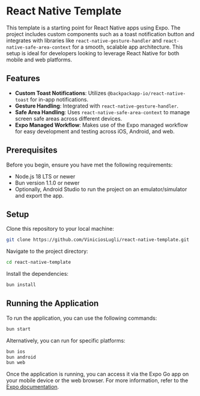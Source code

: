 # React Native Template

This template is a starting point for React Native apps using Expo. The project includes custom components such as a toast notification button and integrates with libraries like `react-native-gesture-handler` and `react-native-safe-area-context` for a smooth, scalable app architecture. This setup is ideal for developers looking to leverage React Native for both mobile and web platforms.

## Features

-   **Custom Toast Notifications**: Utilizes `@backpackapp-io/react-native-toast` for in-app notifications.
-   **Gesture Handling**: Integrated with `react-native-gesture-handler`.
-   **Safe Area Handling**: Uses `react-native-safe-area-context` to manage screen safe areas across different devices.
-   **Expo Managed Workflow**: Makes use of the Expo managed workflow for easy development and testing across iOS, Android, and web.

## Prerequisites

Before you begin, ensure you have met the following requirements:

-   Node.js 18 LTS or newer
-   Bun version 1.1.0 or newer
-   Optionally, Android Studio to run the project on an emulator/simulator and export the app.

## Setup

Clone this repository to your local machine:

```bash
git clone https://github.com/ViniciosLugli/react-native-template.git
```

Navigate to the project directory:

```bash
cd react-native-template
```

Install the dependencies:

```bash
bun install
```

## Running the Application

To run the application, you can use the following commands:

```bash
bun start
```

Alternatively, you can run for specific platforms:

```bash
bun ios
bun android
bun web
```

Once the application is running, you can access it via the Expo Go app on your mobile device or the web browser. For more information, refer to the [Expo documentation](https://docs.expo.dev/).
